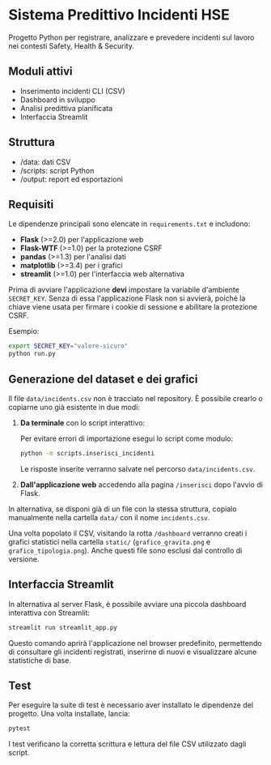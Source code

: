 # Sistema Predittivo Incidenti HSE

Progetto Python per registrare, analizzare e prevedere incidenti sul lavoro nei contesti Safety, Health & Security.

## Moduli attivi
- Inserimento incidenti CLI (CSV)
- Dashboard in sviluppo
- Analisi predittiva pianificata
- Interfaccia Streamlit

## Struttura
- /data: dati CSV
- /scripts: script Python
- /output: report ed esportazioni

## Requisiti
Le dipendenze principali sono elencate in `requirements.txt` e includono:

- **Flask** (>=2.0) per l'applicazione web
- **Flask-WTF** (>=1.0) per la protezione CSRF
- **pandas** (>=1.3) per l'analisi dati
- **matplotlib** (>=3.4) per i grafici
- **streamlit** (>=1.0) per l'interfaccia web alternativa

Prima di avviare l'applicazione **devi** impostare la variabile
d'ambiente `SECRET_KEY`. Senza di essa l'applicazione Flask non si avvierà,
poiché la chiave viene usata per firmare i cookie di sessione e abilitare la
protezione CSRF.

Esempio:

```bash
export SECRET_KEY="valore-sicuro"
python run.py
```

## Generazione del dataset e dei grafici

Il file `data/incidents.csv` non è tracciato nel repository. È possibile
crearlo o copiarne uno già esistente in due modi:

1. **Da terminale** con lo script interattivo:

   Per evitare errori di importazione esegui lo script come modulo:

   ```bash
   python -m scripts.inserisci_incidenti
   ```

   Le risposte inserite verranno salvate nel percorso `data/incidents.csv`.

2. **Dall'applicazione web** accedendo alla pagina `/inserisci` dopo
   l'avvio di Flask.

In alternativa, se disponi già di un file con la stessa struttura,
copialo manualmente nella cartella `data/` con il nome `incidents.csv`.

Una volta popolato il CSV, visitando la rotta `/dashboard` verranno creati i
grafici statistici nella cartella `static/` (`grafico_gravita.png` e
`grafico_tipologia.png`). Anche questi file sono esclusi dal controllo di
versione.

## Interfaccia Streamlit

In alternativa al server Flask, è possibile avviare una piccola dashboard
interattiva con Streamlit:

```bash
streamlit run streamlit_app.py
```

Questo comando aprirà l'applicazione nel browser predefinito, permettendo di
consultare gli incidenti registrati, inserirne di nuovi e visualizzare alcune
statistiche di base.

## Test
Per eseguire la suite di test è necessario aver installato le dipendenze del progetto. Una volta installate, lancia:

```bash
pytest
```

I test verificano la corretta scrittura e lettura del file CSV utilizzato dagli script.
